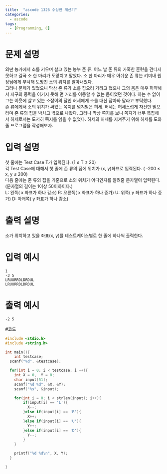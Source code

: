 ```yaml
---
title:  "ascode 1326 수상한 계산기"
categories:
  - ascode
tags:
  - [Programming, C]
---
```


# 문제 설명

외딴 농가에서 소를 키우며 살고 있는 농부 존 류. 어느 날 존 류의 가혹한 훈련을 견디지 못하고 결국 소 한 마리가 도망치고 말았다. 소 한 마리가 매우 아쉬운 존 류는 키미내 원장님에게 부탁해 도망친 소의 위치를 알아내었다. <br>
그러나 문제가 있었으니 막상 존 류가 소를 잡으러 가려고 했으나 그의 몸은 매우 허약해서 지구의 중력을 이기지 못해 먼 거리를 이동할 수 없는 몸이었던 것이다. 하는 수 없이 그는 이웃에 살고 있는 소잡이의 달인 허세에게 소를 대신 잡아와 달라고 부탁했다. <br>
존 류에게서 소의 위치가 써있는 쪽지를 넘겨받은 허세. 허세는 허세스럽게 자신만 믿으라며 존 류의 집을 박차고 밖으로 나왔다. 그러나 막상 쪽지를 보니 쪽지가 너무 복잡해서 허세로서는 도저히 쪽지를 읽을 수 없었다. 허세의 허세를 지켜주기 위해 허세를 도와줄 프로그램을 작성해보자. 

# 입력 설명
첫 줄에는 Test Case T가 입력된다. (1 ≤ T ≤ 20) <br>
각 Test Case에 대해서 첫 줄에 존 류의 집에 위치가 (x, y)좌표로 입력된다. ( -200 ≤ x, y ≤ 200) <br>
다음 줄에는 존 류의 집을 기준으로 소의 위치가 어디인지를 알려줄 문자열이 입력된다. (문자열의 길이는 1이상 50이하이다.) <br>
L: 왼쪽( x 좌표가 하나 감소) R: 오른쪽( x 좌표가 하나 증가) U: 위쪽( y 좌표가 하나 증가) D: 아래쪽( y 좌표가 하나 감소) <br>

# 출력 설명
소가 위치하고 있을 좌표(x, y)를 테스트케이스별로 한 줄에 하나씩 출력한다.

# 입력 예시
```
1
-3 5
LRUURRDLDRDUL
LRUURRDLDRDUL
```
# 출력 예시
```
-2 5
```
#코드
```c
#include <stdio.h>
#include <string.h>

int main(){
	int testcase;
  scanf("%d", &testcase);

  for(int i = 0; i < testcase; i ++){
    int X = 0,  Y = 0;
    char input[51];
    scanf("%d %d", &X, &Y);
    scanf("%s", &input);

    for(int i = 0; i < strlen(input); i++){
        if(input[i] == 'L'){
          X--;
        }else if(input[i] == 'R'){
          X++;
        }else if(input[i] == 'U'){
          Y++;
        }else if(input[i] == 'D'){
          Y--;
        }
    }

    printf("%d %d\n", X, Y);
  }

}
```
